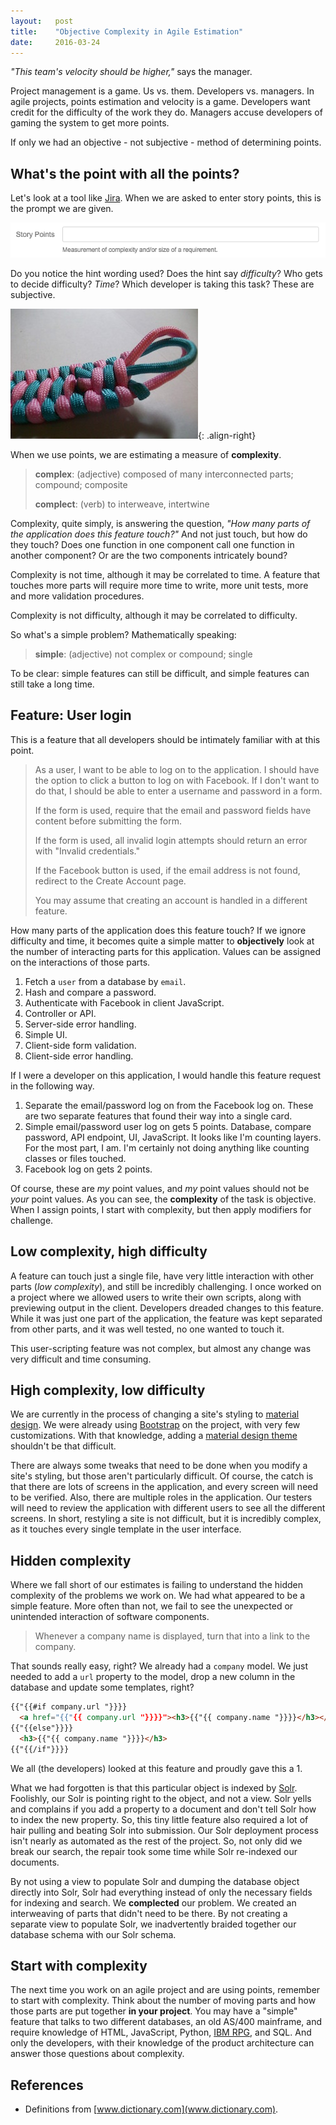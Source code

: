 ```yaml
---
layout:   post
title:    "Objective Complexity in Agile Estimation"
date:     2016-03-24
---
```


*"This team's velocity should be higher,"* says the manager.

Project management is a game. Us vs. them. Developers vs. managers. In agile projects, points estimation and velocity is a game. Developers want credit for the difficulty of the work they do. Managers accuse developers of gaming the system to get more points.

If only we had an objective - not subjective - method of determining points.

## What's the point with all the points?

Let's look at a tool like [Jira](https://www.atlassian.com/software/jira). When we are asked to enter story points, this is the prompt we are given.

![Jira story points](/assets/images/jira-story-points-prompt.png)

Do you notice the hint wording used? Does the hint say *difficulty*? Who gets to decide difficulty? *Time*? Which developer is taking this task? These are subjective.

![knot](/assets/images/paracord-knot.jpg){: .align-right}

When we use points, we are estimating a measure of **complexity**.

> **complex**: (adjective) composed of many interconnected parts; compound; composite
>
> **complect**: (verb) to interweave, intertwine

Complexity, quite simply, is answering the question, *"How many parts of the application does this feature touch?"* And not just touch, but how do they touch? Does one function in one component call one function in another component? Or are the two components intricately bound?

Complexity is not time, although it may be correlated to time. A feature that touches more parts will require more time to write, more unit tests, more and more validation procedures.

Complexity is not difficulty, although it may be correlated to difficulty.

So what's a simple problem? Mathematically speaking:

> **simple**: (adjective) not complex or compound; single

To be clear: simple features can still be difficult, and simple features can still take a long time.

## Feature: User login

This is a feature that all developers should be intimately familiar with at this point.

> As a user, I want to be able to log on to the application. I should have the option to click a button to log on with Facebook. If I don't want to do that, I should be able to enter a username and password in a form.
>
> If the form is used, require that the email and password fields have content before submitting the form.
>
> If the form is used, all invalid login attempts should return an error with "Invalid credentials."
>
> If the Facebook button is used, if the email address is not found, redirect to the Create Account page.
>
> You may assume that creating an account is handled in a different feature.

How many parts of the application does this feature touch? If we ignore difficulty and time, it becomes quite a simple matter to **objectively** look at the number of interacting parts for this application. Values can be assigned on the interactions of those parts.

1. Fetch a `user` from a database by `email`.
2. Hash and compare a password.
3. Authenticate with Facebook in client JavaScript.
4. Controller or API.
5. Server-side error handling.
6. Simple UI.
7. Client-side form validation.
8. Client-side error handling.

If I were a developer on this application, I would handle this feature request in the following way.

1. Separate the email/password log on from the Facebook log on. These are two separate features that found their way into a single card.
2. Simple email/password user log on gets 5 points. Database, compare password, API endpoint, UI, JavaScript. It looks like I'm counting layers. For the most part, I am. I'm certainly not doing anything like counting classes or files touched.
3. Facebook log on gets 2 points.

Of course, these are *my* point values, and *my* point values should not be *your* point values. As you can see, the **complexity** of the task is objective. When I assign points, I start with complexity, but then apply modifiers for challenge.

## Low complexity, high difficulty

A feature can touch just a single file, have very little interaction with other parts (*low complexity*), and still be incredibly challenging. I once worked on a project where we allowed users to write their own scripts, along with previewing output in the client. Developers dreaded changes to this feature. While it was just one part of the application, the feature was kept separated from other parts, and it was well tested, no one wanted to touch it.

This user-scripting feature was not complex, but almost any change was very difficult and time consuming.

## High complexity, low difficulty

We are currently in the process of changing a site's styling to [material design](https://design.google.com/). We were already using [Bootstrap](http://getbootstrap.com/) on the project, with very few customizations. With that knowledge, adding a [material design theme](http://fezvrasta.github.io/bootstrap-material-design/) shouldn't be that difficult.

There are always some tweaks that need to be done when you modify a site's styling, but those aren't particularly difficult. Of course, the catch is that there are lots of screens in the application, and every screen will need to be verified. Also, there are multiple roles in the application. Our testers will need to review the application with different users to see all the different screens. In short, restyling a site is not difficult, but it is incredibly complex, as it touches every single template in the user interface.

## Hidden complexity

Where we fall short of our estimates is failing to understand the hidden complexity of the problems we work on. We had what appeared to be a simple feature. More often than not, we fail to see the unexpected or unintended interaction of software components.

> Whenever a company name is displayed, turn that into a link to the company.

That sounds really easy, right? We already had a `company` model. We just needed to add a `url` property to the model, drop a new column in the database and update some templates, right?

```html
{{"{{#if company.url "}}}}
  <a href="{{"{{ company.url "}}}}"><h3>{{"{{ company.name "}}}}</h3></a>
{{"{{else"}}}}
  <h3>{{"{{ company.name "}}}}</h3>
{{"{{/if"}}}}
```

We all (the developers) looked at this feature and proudly gave this a 1.

What we had forgotten is that this particular object is indexed by [Solr](http://lucene.apache.org/solr/). Foolishly, our Solr is pointing right to the object, and not a view. Solr yells and complains if you add a property to a document and don't tell Solr how to index the new property. So, this tiny little feature also required a lot of hair pulling and beating Solr into submission. Our Solr deployment process isn't nearly as automated as the rest of the project. So, not only did we break our search, the repair took some time while Solr re-indexed our documents.

By not using a view to populate Solr and dumping the database object directly into Solr, Solr had everything instead of only the necessary fields for indexing and search. We **complected** our problem. We created an interweaving of parts that didn't need to be there. By not creating a separate view to populate Solr, we inadvertently braided together our database schema with our Solr schema.

## Start with complexity

The next time you work on an agile project and are using points, remember to start with complexity. Think about the number of moving parts and how those parts are put together **in your project**. You may have a "simple" feature that talks to two different databases, an old AS/400 mainframe, and require knowledge of HTML, JavaScript, Python, [IBM RPG](https://en.wikipedia.org/wiki/IBM_RPG), and SQL. And only the developers, with their knowledge of the product architecture can answer those questions about complexity.

## References

* Definitions from [www.dictionary.com](www.dictionary.com).
